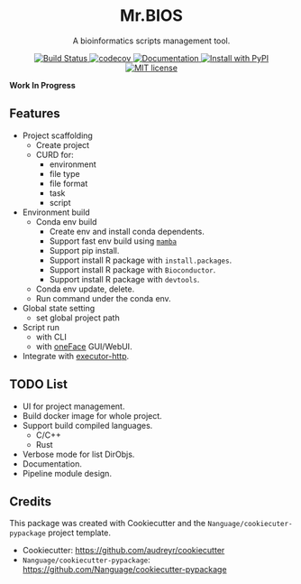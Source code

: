 <div align="center">
<h1> Mr.BIOS </h1>

<p> A bioinformatics scripts management tool. </p>

<p>
    <a href="https://github.com/Nanguage/mrbios/actions/workflows/build_and_test.yml">
        <img src="https://github.com/Nanguage/mrbios/actions/workflows/build_and_test.yml/badge.svg" alt="Build Status">
    </a>
    <a href="https://app.codecov.io/gh/Nanguage/mrbios">
        <img src="https://codecov.io/gh/Nanguage/mrbios/branch/master/graph/badge.svg" alt="codecov">
    </a>
    <a href="https://mrbios.readthedocs.io/en/latest/">
    	<img src="https://readthedocs.org/projects/mrbios/badge/?version=latest" alt="Documentation">
    </a>
  <a href="https://pypi.org/project/mrbios/">
    <img src="https://img.shields.io/pypi/v/mrbios.svg" alt="Install with PyPI" />
  </a>
  <a href="https://github.com/Nanguage/mrbios/blob/master/LICENSE">
    <img src="https://img.shields.io/github/license/Nanguage/mrbios" alt="MIT license" />
  </a>
</p>
</div>


**Work In Progress**


## Features

+ Project scaffolding
  * Create project
  * CURD for:
    + environment
    + file type
    + file format
    + task
    + script
+ Environment build
  * Conda env build
    + Create env and install conda dependents.
    + Support fast env build using [`mamba`](https://github.com/mamba-org/mamba)
    + Support pip install.
    + Support install R package with `install.packages`.
    + Support install R package with `Bioconductor`.
    + Support install R package with `devtools`.
  * Conda env update, delete.
  * Run command under the conda env.
+ Global state setting
  * set global project path
+ Script run
  * with CLI
  * with [oneFace](https://github.com/Nanguage/oneFace) GUI/WebUI.
+ Integrate with [executor-http](https://github.com/Nanguage/executor-http).


## TODO List

+ UI for project management.
+ Build docker image for whole project.
+ Support build compiled languages.
  * C/C++
  * Rust
+ Verbose mode for list DirObjs.
+ Documentation.
+ Pipeline module design.

## Credits

This package was created with Cookiecutter and the `Nanguage/cookiecuter-pypackage` project template.

+ Cookiecutter: https://github.com/audreyr/cookiecutter
+ `Nanguage/cookiecutter-pypackage`: https://github.com/Nanguage/cookiecutter-pypackage
